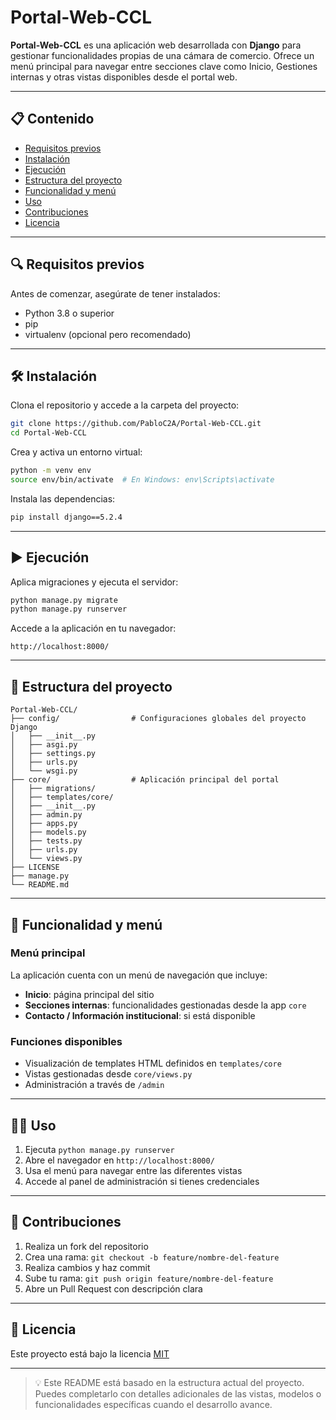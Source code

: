# Portal-Web-CCL

**Portal-Web-CCL** es una aplicación web desarrollada con **Django** para gestionar funcionalidades propias de una cámara de comercio. Ofrece un menú principal para navegar entre secciones clave como Inicio, Gestiones internas y otras vistas disponibles desde el portal web.

---

## 📋 Contenido

- [Requisitos previos](#-requisitos-previos)
- [Instalación](#-instalación)
- [Ejecución](#-ejecución)
- [Estructura del proyecto](#-estructura-del-proyecto)
- [Funcionalidad y menú](#-funcionalidad-y-menú)
- [Uso](#-uso)
- [Contribuciones](#-contribuciones)
- [Licencia](#-licencia)

---

## 🔍 Requisitos previos

Antes de comenzar, asegúrate de tener instalados:

- Python 3.8 o superior
- pip
- virtualenv (opcional pero recomendado)

---

## 🛠️ Instalación

Clona el repositorio y accede a la carpeta del proyecto:

```bash
git clone https://github.com/PabloC2A/Portal-Web-CCL.git
cd Portal-Web-CCL
```

Crea y activa un entorno virtual:

```bash
python -m venv env
source env/bin/activate  # En Windows: env\Scripts\activate
```

Instala las dependencias:

```bash
pip install django==5.2.4

```

---

## ▶️ Ejecución

Aplica migraciones y ejecuta el servidor:

```bash
python manage.py migrate
python manage.py runserver
```

Accede a la aplicación en tu navegador:

```
http://localhost:8000/
```

---

## 📂 Estructura del proyecto

```
Portal-Web-CCL/
├── config/                # Configuraciones globales del proyecto Django
│   ├── __init__.py
│   ├── asgi.py
│   ├── settings.py
│   ├── urls.py
│   └── wsgi.py
├── core/                  # Aplicación principal del portal
│   ├── migrations/
│   ├── templates/core/
│   ├── __init__.py
│   ├── admin.py
│   ├── apps.py
│   ├── models.py
│   ├── tests.py
│   ├── urls.py
│   └── views.py
├── LICENSE
├── manage.py
└── README.md
```

---

## 🔀 Funcionalidad y menú

### Menú principal

La aplicación cuenta con un menú de navegación que incluye:

- **Inicio**: página principal del sitio
- **Secciones internas**: funcionalidades gestionadas desde la app `core`
- **Contacto / Información institucional**: si está disponible

### Funciones disponibles

- Visualización de templates HTML definidos en `templates/core`
- Vistas gestionadas desde `core/views.py`
- Administración a través de `/admin`

---

## 🧑‍💻 Uso

1. Ejecuta `python manage.py runserver`
2. Abre el navegador en `http://localhost:8000/`
3. Usa el menú para navegar entre las diferentes vistas
4. Accede al panel de administración si tienes credenciales

---

## 🤝 Contribuciones

1. Realiza un fork del repositorio
2. Crea una rama: `git checkout -b feature/nombre-del-feature`
3. Realiza cambios y haz commit
4. Sube tu rama: `git push origin feature/nombre-del-feature`
5. Abre un Pull Request con descripción clara

---

## 📝 Licencia

Este proyecto está bajo la licencia [MIT](LICENSE)

---

> 💡 Este README está basado en la estructura actual del proyecto. Puedes completarlo con detalles adicionales de las vistas, modelos o funcionalidades específicas cuando el desarrollo avance.

